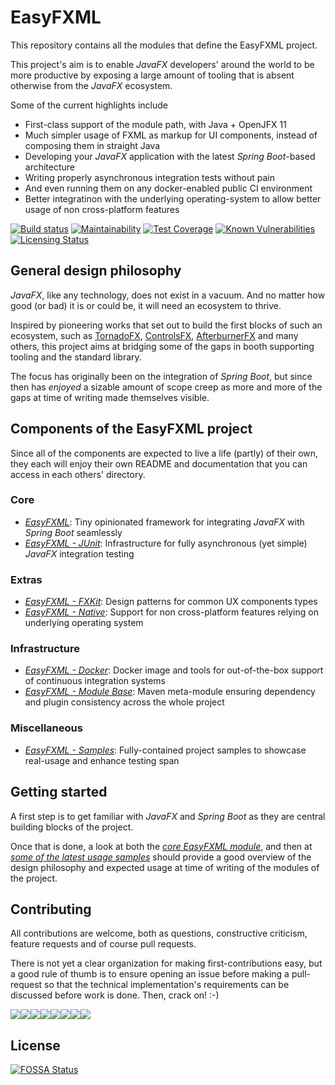 # EasyFXML
This repository contains all the modules that define the EasyFXML project.

This project's aim is to enable _JavaFX_ developers' around the world to be more productive by exposing a large amount
of tooling that is absent otherwise from the _JavaFX_ ecosystem.

Some of the current highlights include
- First-class support of the module path, with Java + OpenJFX 11
- Much simpler usage of FXML as markup for UI components, instead of composing them in straight Java
- Developing your _JavaFX_ application with the latest _Spring Boot_-based architecture
- Writing properly asynchronous integration tests without pain
- And even running them on any docker-enabled public CI environment
- Better integratinon with the underlying operating-system to allow better usage of non cross-platform features

[![Build status](https://circleci.com/gh/Tristan971/EasyFXML.svg?style=svg)](https://circleci.com/gh/Tristan971/EasyFXML)
[![Maintainability](https://api.codeclimate.com/v1/badges/89c1e95e4d5d41b35d9f/maintainability)](https://codeclimate.com/github/Tristan971/EasyFXML/maintainability)
[![Test Coverage](https://api.codeclimate.com/v1/badges/89c1e95e4d5d41b35d9f/test_coverage)](https://codeclimate.com/github/Tristan971/EasyFXML/test_coverage)
[![Known Vulnerabilities](https://snyk.io/test/github/tristan971/easyfxml/badge.svg?targetFile=pom.xml)](https://snyk.io/test/github/tristan971/easyfxml?targetFile=pom.xml)
[![Licensing Status](https://app.fossa.io/api/projects/git%2Bgithub.com%2FTristan971%2FEasyFXML.svg?type=shield)](https://app.fossa.io/projects/git%2Bgithub.com%2FTristan971%2FEasyFXML?ref=badge_shield)

## General design philosophy
_JavaFX_, like any technology, does not exist in a vacuum. And no matter how good (or bad) it is or could be, it will need an
ecosystem to thrive.

Inspired by pioneering works that set out to build the first blocks of such an ecosystem, such as
[TornadoFX](https://github.com/edvin/tornadofx), [ControlsFX](https://github.com/controlsfx/controlsfx),
[AfterburnerFX](https://github.com/AdamBien/afterburner.fx) and many others, this project aims at bridging some of the
gaps in booth supporting tooling and the standard library.

The focus has originally been on the integration of _Spring Boot_, but since then has *enjoyed* a sizable amount of scope
creep as more and more of the gaps at time of writing made themselves visible.

## Components of the EasyFXML project
Since all of the components are expected to live a life (partly) of their own, they each will enjoy their own README and
documentation that you can access in each others' directory.

### Core
- *[EasyFXML](easyfxml)*: Tiny opinionated framework for integrating _JavaFX_ with _Spring Boot_ seamlessly
- *[EasyFXML - JUnit](easyfxml-junit)*: Infrastructure for fully asynchronous (yet simple) _JavaFX_ integration testing

### Extras
- *[EasyFXML - FXKit](easyfxml-fxkit)*: Design patterns for common UX components types
- *[EasyFXML - Native](easyfxml-native)*: Support for non cross-platform features relying on underlying operating system

### Infrastructure
- *[EasyFXML - Docker](easyfxml-docker)*: Docker image and tools for out-of-the-box support of continuous integration systems
- *[EasyFXML - Module Base](easyfxml-module-base)*: Maven meta-module ensuring dependency and plugin consistency across the whole project

### Miscellaneous
- *[EasyFXML - Samples](easyfxml-samples)*: Fully-contained project samples to showcase real-usage and enhance testing span

## Getting started
A first step is to get familiar with _JavaFX_ and _Spring Boot_ as they are central building blocks of the project.

Once that is done, a look at both the *[core EasyFXML module](easyfxml)*, and then at 
*[some of the latest usage samples](easyfxml-samples)* should provide a good overview of
the design philosophy and expected usage at time of writing of the modules of the project.

## Contributing
All contributions are welcome, both as questions, constructive criticism, feature requests and of course pull requests.

There is not yet a clear organization for making first-contributions easy, but a good rule of thumb is to ensure opening an issue
before making a pull-request so that the technical implementation's requirements can be discussed before work is done. Then, crack on! :-)

[![](https://sourcerer.io/fame/Tristan971/Tristan971/EasyFXML/images/0)](https://sourcerer.io/fame/Tristan971/Tristan971/EasyFXML/links/0)[![](https://sourcerer.io/fame/Tristan971/Tristan971/EasyFXML/images/1)](https://sourcerer.io/fame/Tristan971/Tristan971/EasyFXML/links/1)[![](https://sourcerer.io/fame/Tristan971/Tristan971/EasyFXML/images/2)](https://sourcerer.io/fame/Tristan971/Tristan971/EasyFXML/links/2)[![](https://sourcerer.io/fame/Tristan971/Tristan971/EasyFXML/images/3)](https://sourcerer.io/fame/Tristan971/Tristan971/EasyFXML/links/3)[![](https://sourcerer.io/fame/Tristan971/Tristan971/EasyFXML/images/4)](https://sourcerer.io/fame/Tristan971/Tristan971/EasyFXML/links/4)[![](https://sourcerer.io/fame/Tristan971/Tristan971/EasyFXML/images/5)](https://sourcerer.io/fame/Tristan971/Tristan971/EasyFXML/links/5)[![](https://sourcerer.io/fame/Tristan971/Tristan971/EasyFXML/images/6)](https://sourcerer.io/fame/Tristan971/Tristan971/EasyFXML/links/6)[![](https://sourcerer.io/fame/Tristan971/Tristan971/EasyFXML/images/7)](https://sourcerer.io/fame/Tristan971/Tristan971/EasyFXML/links/7)


## License
[![FOSSA Status](https://app.fossa.io/api/projects/git%2Bgithub.com%2FTristan971%2FEasyFXML.svg?type=large)](https://app.fossa.io/projects/git%2Bgithub.com%2FTristan971%2FEasyFXML?ref=badge_large)

